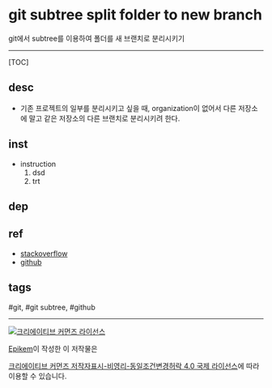 # git subtree split folder to new branch

git에서 subtree를 이용하여 폴더를 새 브랜치로 분리시키기

--------------------------

[TOC]

## desc
- 기존 프로젝트의 일부를 분리시키고 싶을 때, organization이 없어서 다른 저장소에 말고 같은 저장소의 다른 브랜치로 분리시키려 한다.

## inst
- instruction
  1. dsd
  2. trt

## dep

## ref
  - [stackoverflow](https://stackoverflow.com/questions/)
  - [github](https://github.com/Epikem)

## tags
  #git, #git subtree, #github



--------------------------
<a rel="license" href="http://creativecommons.org/licenses/by-nc-sa/4.0/"><img alt="크리에이티브 커먼즈 라이선스" style="border-width:0" src="https://i.creativecommons.org/l/by-nc-sa/4.0/88x31.png" /></a>

<a href='https://github.com/Epikem' target='_blank'>Epikem</a>이 작성한 이 저작물은

<a rel="license" href="http://creativecommons.org/licenses/by-nc-sa/4.0/">크리에이티브 커먼즈 저작자표시-비영리-동일조건변경허락 4.0 국제 라이선스</a>에 따라 이용할 수 있습니다.
